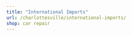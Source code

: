 ```yaml
---
title: "International Imports"
url: /charlottesville/international-imports/
shop: car repair
---
```

